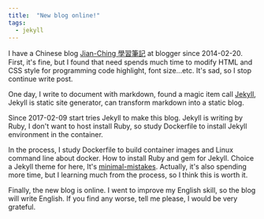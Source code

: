 ```yaml
---
title:  "New blog online!"
tags:
  - jekyll
---
```


I have a Chinese blog [Jian-Ching 學習筆記](//jian-ching.blogspot.com) at blogger since 2014-02-20.
First, it's fine, but I found that need spends much time to modify HTML and CSS style for programming code highlight,
font size...etc. It's sad, so I stop continue write post.

One day, I write to document with markdown, found a magic item call [Jekyll](https://jekyllrb.com/),
Jekyll is static site generator, can transform markdown into a static blog.

Since 2017-02-09 start tries Jekyll to make this blog.
Jekyll is writing by Ruby, I don't want to host install Ruby,
so study Dockerfile to install Jekyll environment in the container.

In the process, I study Dockerfile to build container images and Linux command line about docker.
How to install Ruby and gem for Jekyll.
Choice a Jekyll theme for here, It's [minimal-mistakes](https://mmistakes.github.io/minimal-mistakes/).
Actually, it's also spending more time, but I learning much from the process, so I think this is worth it.

Finally, the new blog is online.
I went to improve my English skill, so the blog will write English.
If you find any worse, tell me please, I would be very grateful.
